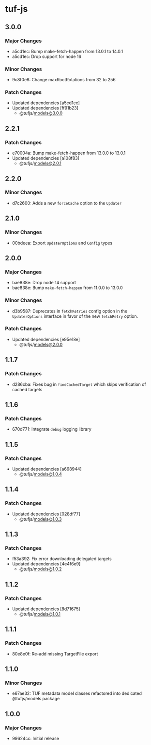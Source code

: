 # tuf-js

## 3.0.0

### Major Changes

- a5cd1ec: Bump make-fetch-happen from 13.0.1 to 14.0.1
- a5cd1ec: Drop support for node 16

### Minor Changes

- 9c8f0e8: Change maxRootRotations from 32 to 256

### Patch Changes

- Updated dependencies [a5cd1ec]
- Updated dependencies [ff91b23]
  - @tufjs/models@3.0.0

## 2.2.1

### Patch Changes

- e70004a: Bump make-fetch-happen from 13.0.0 to 13.0.1
- Updated dependencies [a108f83]
  - @tufjs/models@2.0.1

## 2.2.0

### Minor Changes

- d7c2600: Adds a new `forceCache` option to the `Updater`

## 2.1.0

### Minor Changes

- 00bdeea: Export `UpdaterOptions` and `Config` types

## 2.0.0

### Major Changes

- bae838e: Drop node 14 support
- bae838e: Bump `make-fetch-happen` from 11.0.0 to 13.0.0

### Minor Changes

- d3b9587: Deprecates in `fetchRetries` config option in the `UpdaterOptions` interface in favor of the new `fetchRetry` option.

### Patch Changes

- Updated dependencies [e95e18e]
  - @tufjs/models@2.0.0

## 1.1.7

### Patch Changes

- d286cba: Fixes bug in `findCachedTarget` which skips verification of cached targets

## 1.1.6

### Patch Changes

- 670d771: Integrate `debug` logging library

## 1.1.5

### Patch Changes

- Updated dependencies [a668944]
  - @tufjs/models@1.0.4

## 1.1.4

### Patch Changes

- Updated dependencies [028df77]
  - @tufjs/models@1.0.3

## 1.1.3

### Patch Changes

- f53a392: Fix error downloading delegated targets
- Updated dependencies [4e4f6e9]
  - @tufjs/models@1.0.2

## 1.1.2

### Patch Changes

- Updated dependencies [8d71675]
  - @tufjs/models@1.0.1

## 1.1.1

### Patch Changes

- 80e8e0f: Re-add missing TargetFile export

## 1.1.0

### Minor Changes

- e67ae32: TUF metadata model classes refactored into dedicated @tufjs/models package

## 1.0.0

### Major Changes

- 99624cc: Initial release
